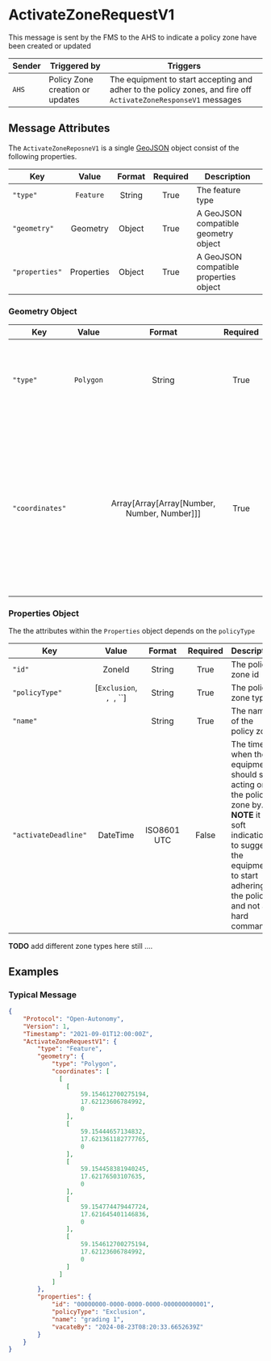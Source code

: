 # ActivateZoneRequestV1

This message is sent by the FMS to the AHS to indicate a policy zone have been created or updated

| Sender | Triggered by | Triggers |
| --- | --- | --- |
| `AHS`  | Policy Zone creation or updates | The equipment to start accepting and adher to the policy zones, and fire off `ActivateZoneResponseV1` messages |

## Message Attributes

The `ActivateZoneReposneV1` is a single [GeoJSON](https://datatracker.ietf.org/doc/html/rfc7946) object consist of the following properties.

| Key | Value | Format | Required | Description |
| --- | :---: | :---: | :---: | --- |
| `"type"` | `Feature` | String | True | The feature type |
| `"geometry"` | Geometry | Object | True | A GeoJSON compatible geometry object |
| `"properties"` | Properties | Object | True | A GeoJSON compatible properties object |

### Geometry Object
| Key | Value | Format | Required | Description |
| --- | :---: | :---: | :---: | --- |
| `"type"` | `Polygon` | String | True | The geometry type that conforms with GeoJSON geometry `Polygon` |
| `"coordinates"` |  | Array[Array[Array[Number, Number, Number]]] | True | A GeoJSON compatible polygon geometry coordinates. **NOTE** each coordinate must consist of 3 number, [longitude, latitude, elevation]. See [GeoJSON Geometry Object](https://datatracker.ietf.org/doc/html/rfc7946#section-3.1) |


### Properties Object
The the attributes within the `Properties` object depends on the `policyType`

| Key | Value | Format | Required | Description |
| --- | :---: | :---: | :---: | --- |
| `"id"` | ZoneId | String | True | The policy zone id |
| `"policyType"` | [`Exclusion`, ``, ``, ``] | String | True | The policy zone type |
| `"name"` |  | String | True | The name of the policy zone |
| `"activateDeadline"` | DateTime | ISO8601 UTC | False | The time when the equipment should start acting on the policy zone by. **NOTE** it is a soft indication to suggest the equipment to start adhering to the policy, and not a hard command. |

**TODO** add different zone types here still ....


## Examples
### Typical Message
```JSON
{
    "Protocol": "Open-Autonomy",
    "Version": 1,
    "Timestamp": "2021-09-01T12:00:00Z",
    "ActivateZoneRequestV1": {
        "type": "Feature",
        "geometry": {
            "type": "Polygon",
            "coordinates": [
              [
                [
                    59.154612700275194,
                    17.62123606784992,
                    0
                ],
                [
                    59.15444657134832,
                    17.621361182777765,
                    0
                ],
                [
                    59.154458381940245,
                    17.62176503107635,
                    0
                ],
                [
                    59.154774479447724,
                    17.621645401146836,
                    0
                ],
                [
                    59.154612700275194,
                    17.62123606784992,
                    0
                ]
              ]
            ]
        },
        "properties": {
            "id": "00000000-0000-0000-0000-000000000001",
            "policyType": "Exclusion",
            "name": "grading 1",
            "vacateBy": "2024-08-23T08:20:33.6652639Z"
        }
    }
}
```
